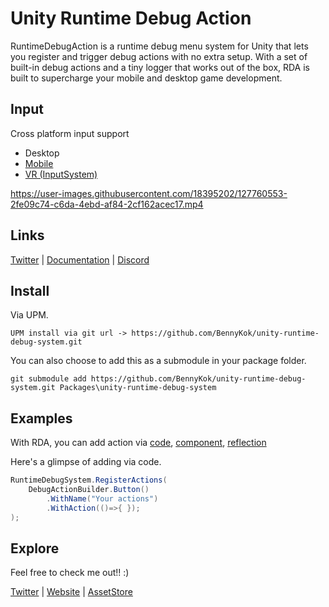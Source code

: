 # Unity Runtime Debug Action

RuntimeDebugAction is a runtime debug menu system for Unity that lets you register and trigger debug actions with no extra setup. With a set of built-in debug actions and a tiny logger that works out of the box, RDA is built to supercharge your mobile and desktop game development.

## Input
Cross platform input support
- Desktop
- [Mobile](https://bennykok.github.io/runtime-debug-action-docs/manuals/testing-with-mobile.html)
- [VR (InputSystem)](https://bennykok.github.io/runtime-debug-action-docs/manuals/VR/index.html)

https://user-images.githubusercontent.com/18395202/127760553-2fe09c74-c6da-4ebd-af84-2cf162acec17.mp4

## Links

[Twitter](https://twitter.com/BennyKokMusic/status/1316547829817466880) | [Documentation](https://bennykok.github.io/runtime-debug-action-docs/manuals/QuickStart/index.html) | [Discord](https://discord.gg/fHGsArj) 

## Install

Via UPM.

```
UPM install via git url -> https://github.com/BennyKok/unity-runtime-debug-system.git
```

You can also choose to add this as a submodule in your package folder.

```
git submodule add https://github.com/BennyKok/unity-runtime-debug-system.git Packages\unity-runtime-debug-system
```

## Examples

With RDA, you can add action via [code](https://bennykok.github.io/runtime-debug-action-docs/manuals/CustomActions/fluent-api.html), [component](https://bennykok.github.io/runtime-debug-action-docs/manuals/CustomActions/debug-action-component.html), [reflection](https://bennykok.github.io/runtime-debug-action-docs/manuals/CustomActions/attribute-reflection.html)

Here's a glimpse of adding via code.

```csharp
RuntimeDebugSystem.RegisterActions(
    DebugActionBuilder.Button()
        .WithName("Your actions")
        .WithAction(()=>{ });
);
```

## Explore
Feel free to check me out!! :)

[Twitter](https://twitter.com/BennyKokMusic) | [Website](https://bennykok.com) | [AssetStore](https://assetstore.unity.com/publishers/28510)

